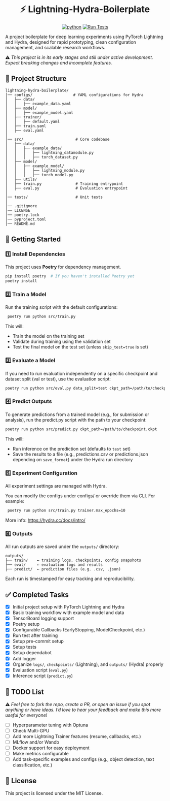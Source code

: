 <div align="center">
<h1> ⚡ Lightning-Hydra-Boilerplate </h1>

[![python](https://img.shields.io/badge/python-3.12-blue)]() [![Run Tests](https://github.com/willyfh/lightning-hydra-boilerplate/actions/workflows/pytest.yaml/badge.svg)](https://github.com/willyfh/lightning-hydra-boilerplate/actions/workflows/pytest.yaml)

</div>

A project boilerplate for deep learning experiments using PyTorch Lightning and Hydra, designed for rapid prototyping, clean configuration management, and scalable research workflows.

⚠️ _This project is in its early stages and still under active development. Expect breaking changes and incomplete features._

## 📁 Project Structure

```plaintext
lightning-hydra-boilerplate/
│── configs/                  # YAML configurations for Hydra
│   ├── data/
│   │   ├── example_data.yaml
│   ├── model/
│   │   ├── example_model.yaml
│   ├── trainer/
│   │   ├── default.yaml
│   ├── train.yaml
│   ├── eval.yaml
│
│── src/                       # Core codebase
│   ├── data/
│   │   ├── example_data/
│   │   │   ├── lightning_datamodule.py
│   │   │   ├── torch_dataset.py
│   ├── model/
│   │   ├── example_model/
│   │   │   ├── lightning_module.py
│   │   │   ├── torch_model.py
│   ├── utils/
│   ├── train.py               # Training entrypoint
│   ├── eval.py                # Evaluation entrypoint
│
│── tests/                     # Unit tests
│
│── .gitignore
│── LICENSE
│── poetry.lock
│── pyproject.toml
│── README.md
```

## 🚀 Getting Started

### **1️⃣ Install Dependencies**

This project uses **Poetry** for dependency management.

```bash
pip install poetry  # If you haven't installed Poetry yet
poetry install
```

### **2️⃣ Train a Model**

Run the training script with the default configurations:

```bash
 poetry run python src/train.py
```

This will:

- Train the model on the training set
- Validate during training using the validation set
- Test the final model on the test set (unless `skip_test=true` is set)

### **3️⃣ Evaluate a Model**

If you need to run evaluation independently on a specific checkpoint and dataset split (val or test), use the evaluation script:

```bash
poetry run python src/eval.py data_split=test ckpt_path=/path/to/checkpoint.ckpt
```

### **4️⃣ Predict Outputs**

To generate predictions from a trained model (e.g., for submission or analysis), run the predict.py script with the path to your checkpoint:

```bash
poetry run python src/predict.py ckpt_path=/path/to/checkpoint.ckpt
```

This will:

- Run inference on the prediction set (defaults to `test` set)
- Save the results to a file (e.g., predictions.csv or predictions.json depending on `save_format`) under the Hydra run directory

### **5️⃣ Experiment Configuration**

All experiment settings are managed with Hydra.

You can modify the configs under configs/ or override them via CLI. For example:

```bash
 poetry run python src/train.py trainer.max_epochs=10
```

More info: https://hydra.cc/docs/intro/

### **6️⃣ Outputs**

All run outputs are saved under the `outputs/` directory:

```plaintext
outputs/
├── train/    ← training logs, checkpoints, config snapshots
├── eval/     ← evaluation logs and results
├── predict/  ← prediction files (e.g. .csv, .json)
```

Each run is timestamped for easy tracking and reproducibility.

## ✅ Completed Tasks

- [x] Initial project setup with PyTorch Lightning and Hydra
- [x] Basic training workflow with example model and data
- [x] TensorBoard logging support
- [x] Poetry setup
- [x] Configurable Callbacks (EarlyStopping, ModelCheckpoint, etc.)
- [x] Run test after training
- [x] Setup pre-commit setup
- [x] Setup tests
- [x] Setup dependabot
- [x] Add logger
- [x] Organize `logs/`, `checkpoints/` (Lightning), and `outputs/` (Hydra) properly
- [x] Evaluation script (`eval.py`)
- [x] Inference script (`predict.py`)

## 📝 TODO List

⚠️ _Feel free to fork the repo, create a PR, or open an issue if you spot anything or have ideas. I’d love to hear your feedback and make this more useful for everyone!_

- [ ] Hyperparameter tuning with Optuna
- [ ] Check Multi-GPU
- [ ] Add more Lightning Trainer features (resume, callbacks, etc.)
- [ ] MLflow and/or Wandb
- [ ] Docker support for easy deployment
- [ ] Make metrics configurable
- [ ] Add task-specific examples and configs (e.g., object detection, text classification, etc.)

## 📜 License

This project is licensed under the MIT License.
